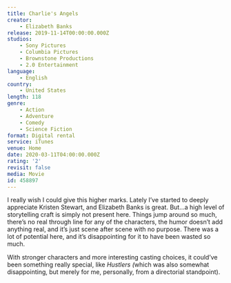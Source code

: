 ```yaml
---
title: Charlie's Angels
creator:
    - Elizabeth Banks
release: 2019-11-14T00:00:00.000Z
studios:
    - Sony Pictures
    - Columbia Pictures
    - Brownstone Productions
    - 2.0 Entertainment
language:
    - English
country:
    - United States
length: 118
genre:
    - Action
    - Adventure
    - Comedy
    - Science Fiction
format: Digital rental
service: iTunes
venue: Home
date: 2020-03-11T04:00:00.000Z
rating: '2'
revisit: false
media: Movie
id: 458897
---
```


I really wish I could give this higher marks. Lately I’ve started to deeply appreciate Kristen Stewart, and Elizabeth Banks is great. But...a high level of storytelling craft is simply not present here. Things jump around so much, there’s no real through line for any of the characters, the humor doesn’t add anything real, and it’s just scene after scene with no purpose. There was a lot of potential here, and it’s disappointing for it to have been wasted so much.

With stronger characters and more interesting casting choices, it could’ve been something really special, like <i>Hustlers (</i>which was also somewhat disappointing, but merely for me, personally, from a directorial standpoint).
